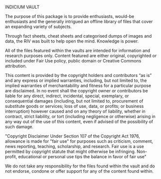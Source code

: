 INDICIUM VAULT

The purpose of this package is to provide enthusiasts, would-be enthusiasts and the generally intrigued an offline library of files that cover an expanding variety of subjects.

Through fact sheets, cheat sheets and categorised dumps of images and data, the RIV was built to help open the mind. Knowledge is power. 


All of the files featured within the vaults are intended for information
and research purposes only. Content featured are either original, copyrighted or included under Fair Use policy, public domain or Creative Commons attribution.


This content is provided by the copyright holders and contributors “as is” and any express or implied warranties, including, but not limited to, the implied warranties of merchantability and fitness for a particular purpose are disclaimed. In no event shall the copyright owner or contributors be liable for any direct, indirect, incidental, special, exemplary, or consequential damages (including, but not limited to, procurement of substitute goods or services; loss of use, data, or profits; or business interruption) however caused and on any theory of liability, whether in contract, strict liability, or tort (including negligence or otherwise) arising in any way out of the use of this content, even if advised of the possibility of such damage.

"Copyright Disclaimer Under Section 107 of the Copyright Act 1976, allowance is made for "fair use" for purposes such as criticism, comment, news reporting, teaching, scholarship, and research. Fair use is a use permitted by copyright statute that might otherwise be infringing. Non-profit, educational or personal use tips the balance in favor of fair use"

We do not take any responsibility for the files found within the vault and do not endorse, condone or offer support for any of the content found within. 
